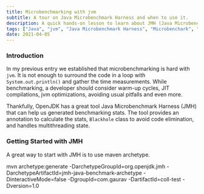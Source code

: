 ```yaml
---
title: Microbenchmarking with jvm
subtitle: A tour on Java Microbenchmark Harness and when to use it.
description: A quick hands-on lesson to learn about JMH (Java Microbenchmark Harness) and when to use it.
tags: ["Java", "jvm", "Java Microbenchmark Harness", "Microbenchark", "2021"]
date: 2021-04-05
---
```


### Introduction
In my previous entry we established that microbenchmarking is hard with `jvm`. It is not enough to surround the code in a loop with `System.out.println()` and gather the time measurements. While benchmarking, a developer should consider warm-up cycles, JIT compilations, jvm optimizations, avoiding usual pitfalls and even more.

Thankfully, OpenJDK has a great tool Java Microbenchmark Harness (JMH) that can help us generated benchmarking stats. The tool provides an annotation to calculate the stats, `Blackhole` class to avoid code elimination, and handles multithreading state. 

### Getting Started with JMH
A great way to start with JMH is to use maven archetype. 


mvn archetype:generate -DarchetypeGroupId=org.openjdk.jmh -DarchetypeArtifactId=jmh-java-benchmark-archetype -DinteractiveMode=false -DgroupId=com.gaurav -DartifactId=coll-test -Dversion=1.0

